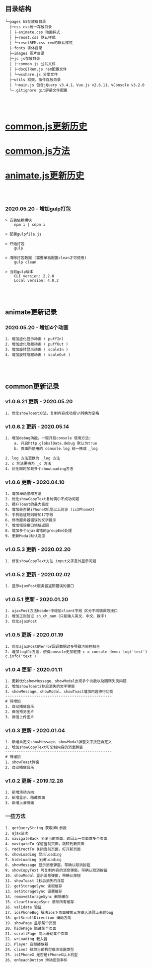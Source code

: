 ## 目录结构
~~~
└─pages h5存放根目录
  ├─css css统一存放目录
  │ ├─animate.css 动画样式
  │ ├─reset.css 默认样式
  │ └─resetREM.css rem的默认样式
  ├─fonts 字体目录
  ├─images 图片目录
  ├─js js存放目录
  │ ├─common.js 公共文件
  │ ├─docElRem.js rem配置文件
  │ └─wxshare.js 分享文件
  ├─utils 框架、插件存放目录
  │ └─main.js 包含jQuery v3.4.1、Vue.js v2.6.11、vConsole v3.2.0
  └─.gitignore git屏蔽文件配置
~~~

<br>
<br>

# [common.js更新历史](#common更新记录)
# [common.js方法](#一些方法)

# [animate.js更新历史](#animate更新记录)

<br>
<br>

### 2020.05.20 - 增加gulp打包
```$xslt
> 安装依赖模块
    npm i | cnpm i

> 配置gulpfile.js

> 开始打包
    gulp
    
> 清除打包数据 (需要单独配置clean才可使用)
    gulp clean
    
> 当前gulp版本
    CLI version: 2.2.0
    Local version: 4.0.2
```
<br>
<br>

## animate更新记录
### 2020.05.20 - 增加4个动画

```$xslt
1. 增加虚化显示动画 ( puffIn)
2. 增加虚化隐藏动画 ( puffOut )
3. 增加旋转显示动画 ( scaleIn )
4. 增加旋转隐藏动画 ( scaleOut )
```

<br>
<br>

## common更新记录

### v1.0.6.21 更新 - 2020.05.20
```$xslt
1. 优化showToast方法，复制内容成功后\n转换为空格
```

### v1.0.6.2 更新 - 2020.05.14
```angular2
1. 增加debug功能，一键开启console 使用方法:
    a. 开启http.globalData.debug 默认为true
    b. 页面所使用的 console.log 统一换成 _log
    
2. log 方法更换为 _log 方法
3. c 方法更换为 _c 方法
4. 优化同时加载多个showLoading方法
```

### v1.0.6 更新 - 2020.04.10
~~~
1. 增加滑动底部方法
2. 优化showCopyText复制偶尔不成功问题
3. 提升Toast的最大宽度
4. 增加是否是iPhoneX机型以上验证 (isIPhoneX)
5. 手机验证规则增加17字段
6. 修改服务器错误的文字提示
7. 增加错误接口地址返回
8. 增加多个ajax出错的groupEnd处理
9. 更新Modal默认高度
~~~

### v1.0.5.3 更新 - 2020.02.20
~~~
1. 修复showCopyText方法 input文字意外显示问题
~~~

### v1.0.5.2 更新 - 2020.02.02
```angular2
1. 显示ajaxPost服务器返回错误的接口
```

### v1.0.5.1 更新 - 2020.01.20
```angular2
1. ajaxPost方法header中增加client字段 区分不同端调取接口
2. 增加正则验证 zh_ch_num（只能输入英文、中文、数字)
3. 优化ajaxPost
```

### v1.0.5 更新 - 2020.01.19
```
1. 优化ajaxPost的error回调数据过多导致污染控制台
2. 增加log和c方法，使得console更加轻捷 c = console demo: log('test') c.info('text')
```

### v1.0.4 更新 - 2020.01.11
```$xslt
1. 更新优化showMessage、showModal出现多个次数以及回调失灵问题
2. 增加showToast2秒后消失的文字弹窗
3. showMessage、showModal、showToast增加内容换行功能
------------------------------------------------
# 待增加
1. 自动播放音乐
2. 微信预览图片
3. 微信上传图片
```
### v1.0.3 更新 - 2020.01.04
```$xslt
1. 新增自定义showMessage、showModal弹窗文字按钮自定义
2. 增加showCopyText可复制内容的消息弹窗
------------------------------------------------
# 待增加
1. showToast弹窗
2. 自动播放音乐
```

### v1.0.2 更新 - 2019.12.28
```
1. 新增滑动方向
2. 新增显示、隐藏页面
3. 新增上滑页面
```

### 一些方法
```$xslt
1. getQueryString 获取URL参数
2. ajax请求
3. navigateBack 关闭当前页面，返回上一页面或多个页面
4. navigateTo 保留当前页面，跳转到新页面
5. redirectTo 关闭当前页面，打开新页面
6. showLoading 显示loading
7. hideLoading 关闭loading
8. showMessage 显示消息弹窗，带确认取消按钮
9. showCopyText 可复制内容的消息弹窗，带确认取消按钮
10. showModal 显示消息弹窗，带确认按钮
11. showToast 2秒后消失的浮层
12. getStorageSync 读取缓存
13. setStorageSync 设置缓存
14. removeStorageSync 删除缓存
15. clearStorageSync 清除所有缓存
16. validate 验证
17. iosPhoneBug 解决ios下页面被第三方输入法顶上去的bug
18. getScrollDirection 滑动方向
19. showPage 显示某个页面
20. hidePage 隐藏某个页面
21. scrollPage 向上滑动某个页面
22. wrLoading 载入器
23. Player 音频播放器
24. client 获取当前机型或浏览器类型
25. isIPhoneX 是否是iPhoneX以上机型
26. onReachBottom 滑动底部事件
```

